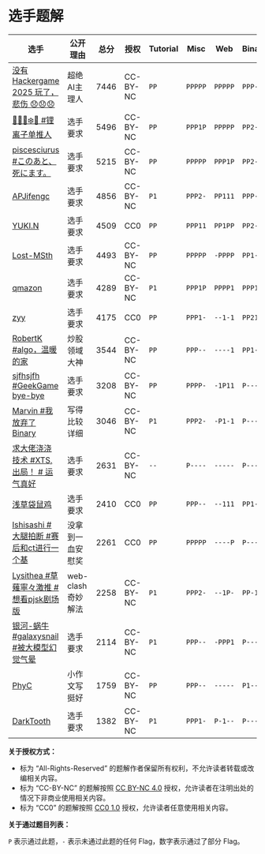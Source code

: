 # 选手题解

| 选手 | 公开理由 | 总分 | 授权 | Tutorial | Misc | Web | Binary | Algorithm |
| --- | --- | --- | --- | --- | --- | --- | --- | --- |
| [没有 Hackergame 2025 玩了，悲伤 😞😞😞](2407/) | 超绝AI主理人 | 7446 | CC-BY-NC | `PP` | `PPPPP` | `PPPPP` | `PPP-1` | `PPPPP` |
| [🏄‍♂️🌊❄️🦅 \#锂离子单推人](1058/) | 选手要求 | 5496 | CC-BY-NC | `PP` | `PPP1P` | `PPPPP` | `PP2-1` | `PP211` |
| [piscesciurus \#このあと、死にます。](1077/) | 选手要求 | 5215 | CC-BY-NC | `PP` | `PPPPP` | `PPP1P` | `PP2--` | `P-PPP` |
| [APJifengc](1232/) | 选手要求 | 4856 | CC-BY-NC | `P1` | `PPP2-` | `PP111` | `PPP-1` | `1PP1P` |
| [YUKI\.N](2090/) | 选手要求 | 4509 | CC0 | `PP` | `PPP11` | `PP1PP` | `PP2-1` | `2PPP1` |
| [Lost\-MSth](1004/) | 选手要求 | 4493 | CC-BY-NC | `PP` | `PPPPP` | `-PPPP` | `PP1-1` | `P-P11` |
| [qmazon](2084/) | 选手要求 | 4289 | CC-BY-NC | `P1` | `PPP1P` | `PPPP1` | `PPP11` | `2-111` |
| [zyy](1120/) | 选手要求 | 4175 | CC0 | `PP` | `PPP1-` | `--1-1` | `PP21-` | `PPPPP` |
| [RobertK \#algo，温暖的家](1141/) | 炒股领域大神 | 3544 | CC-BY-NC | `PP` | `PPP--` | `----1` | `PP1--` | `PPPPP` |
| [sjfhsjfh \#GeekGame bye\-bye](1961/) | 选手要求 | 3208 | CC-BY-NC | `PP` | `PPPP-` | `-1P11` | `P----` | `P--11` |
| [Marvin \#我放弃了Binary](1032/) | 写得比较详细 | 3046 | CC-BY-NC | `P1` | `PPP2-` | `-P1-1` | `P----` | `1PP1P` |
| [求大佬浇浇技术 \#XTS,出局！ \# 运气真好](1421/) | 选手要求 | 2631 | CC-BY-NC | `--` | `P----` | `-----` | `P----` | `PPPPP` |
| [浅草袋鼠鸡](1180/) | 选手要求 | 2410 | CC0 | `PP` | `PPP--` | `--111` | `PP1--` | `2-211` |
| [Ishisashi \#大腿拍断 \#赛后和ct进行一个基](1712/) | 没拿到一血安慰奖 | 2261 | CC0 | `PP` | `PPPPP` | `----P` | `P----` | `1-1P-` |
| [Lysithea \#草薙寧々激推 \#想看pjsk剧场版](1064/) | web-clash奇妙解法 | 2258 | CC-BY-NC | `P1` | `PPP2-` | `--1P-` | `PP-1-` | `--1--` |
| [银河\-蜗牛 \#galaxysnail \#被大模型幻觉气晕](1082/) | 选手要求 | 2114 | CC-BY-NC | `P1` | `PPP--` | `-PPP1` | `P----` | `--2--` |
| [PhyC](1227/) | 小作文写挺好 | 1759 | CC-BY-NC | `PP` | `PPP--` | `-----` | `P1---` | `2-2P1` |
| [DarkTooth](1165/) | 选手要求 | 1382 | CC-BY-NC | `P1` | `PPP1-` | `P-1--` | `P----` | `--21-` |

**关于授权方式：**

- 标为 “All-Rights-Reserved” 的题解作者保留所有权利，不允许读者转载或改编相关内容。
- 标为 “CC-BY-NC” 的题解按照 [CC BY-NC 4.0](https://creativecommons.org/licenses/by-nc/4.0/) 授权，允许读者在注明出处的情况下非商业使用相关内容。
- 标为 “CC0” 的题解按照 [CC0 1.0](https://creativecommons.org/publicdomain/zero/1.0/) 授权，允许读者任意使用相关内容。

**关于通过题目列表：**

`P` 表示通过此题，`-` 表示未通过此题的任何 Flag，数字表示通过了部分 Flag。